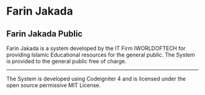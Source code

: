 # Farin Jakada

## Farin Jakada Public

Farin Jakada is a system developed by the IT Firm IWORLDOFTECH for providing Islamic Educational resources for the general public. The System is provided to the general public free of charge.

----------------------------------------------------------------------------------------------------

The System is developed using Codeigniter 4 and is licensed under the open source permissive MIT License.
